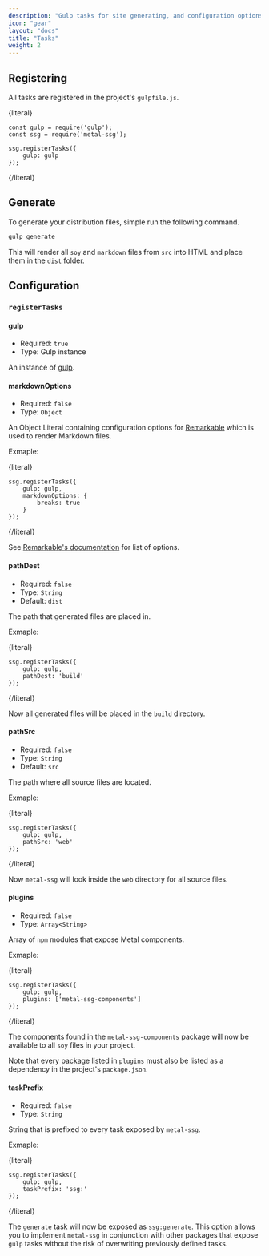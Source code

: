 ```yaml
---
description: "Gulp tasks for site generating, and configuration options."
icon: "gear"
layout: "docs"
title: "Tasks"
weight: 2
---
```


<article id="registering">

## Registering

All tasks are registered in the project's `gulpfile.js`.

{literal}

```
const gulp = require('gulp');
const ssg = require('metal-ssg');

ssg.registerTasks({
	gulp: gulp
});
```

{/literal}

</article>

<article id="generate">

## Generate

To generate your distribution files, simple run the following command.

```bash
gulp generate
```

This will render all `soy` and `markdown` files from `src` into HTML and place
them in the `dist` folder.

</article>

<article id="configuration">

## Configuration

### `registerTasks`

#### gulp

- Required: `true`
- Type: Gulp instance

An instance of [gulp](http://gulpjs.com/).

#### markdownOptions

- Required: `false`
- Type: `Object`

An Object Literal containing configuration options
for [Remarkable](https://github.com/jonschlinkert/remarkable) which is
used to render Markdown files.

Exmaple:

{literal}

```
ssg.registerTasks({
	gulp: gulp,
	markdownOptions: {
		breaks: true
	}
});
```

{/literal}

See [Remarkable's documentation](https://github.com/jonschlinkert/remarkable#options) for
list of options.

#### pathDest

- Required: `false`
- Type: `String`
- Default: `dist`

The path that generated files are placed in.

Exmaple:

{literal}

```
ssg.registerTasks({
	gulp: gulp,
	pathDest: 'build'
});
```

{/literal}

Now all generated files will be placed in the `build` directory.

#### pathSrc

- Required: `false`
- Type: `String`
- Default: `src`

The path where all source files are located.

Exmaple:

{literal}

```
ssg.registerTasks({
	gulp: gulp,
	pathSrc: 'web'
});
```

{/literal}

Now `metal-ssg` will look inside the `web` directory for all source files.

#### plugins

- Required: `false`
- Type: `Array<String>`

Array of `npm` modules that expose Metal components.

Exmaple:

{literal}

```
ssg.registerTasks({
	gulp: gulp,
	plugins: ['metal-ssg-components']
});
```

{/literal}

The components found in the `metal-ssg-components` package will now be available
to all `soy` files in your project.

Note that every package listed in `plugins` must also be listed as a dependency
in the project's `package.json`.

#### taskPrefix

- Required: `false`
- Type: `String`

String that is prefixed to every task exposed by `metal-ssg`.

Exmaple:

{literal}

```
ssg.registerTasks({
	gulp: gulp,
	taskPrefix: 'ssg:'
});
```

{/literal}

The `generate` task will now be exposed as `ssg:generate`. This option allows
you to implement `metal-ssg` in conjunction with other packages that
expose `gulp` tasks without the risk of overwriting previously defined tasks.

</article>
